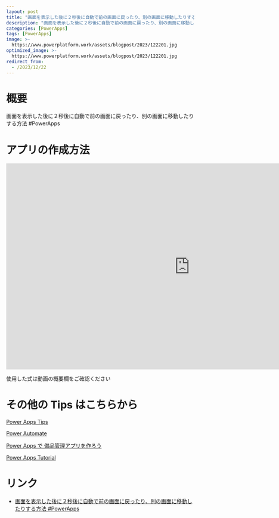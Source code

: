 ```yaml
---
layout: post
title: "画面を表示した後に２秒後に自動で前の画面に戻ったり、別の画面に移動したりする方法 #PowerApps"
description: "画面を表示した後に２秒後に自動で前の画面に戻ったり、別の画面に移動したりする方法 #PowerAppsを動画で分かりやすく解説"
categories: [PowerApps]
tags: [PowerApps]
image: >-
  https://www.powerplatform.work/assets/blogpost/2023/122201.jpg
optimized_image: >-
  https://www.powerplatform.work/assets/blogpost/2023/122201.jpg
redirect_from:
  - /2023/12/22
---
```



#  概要

画面を表示した後に２秒後に自動で前の画面に戻ったり、別の画面に移動したりする方法 #PowerApps


# アプリの作成方法

<iframe width="983" height="553" src="https://www.youtube.com/embed/BU1Jd3PCpls" title="YouTube video player" frameborder="0" allow="accelerometer; autoplay; clipboard-write; encrypted-media; gyroscope; picture-in-picture" allowfullscreen></iframe>


使用した式は動画の概要欄をご確認ください


# その他の Tips はこちらから

[Power Apps Tips](https://www.youtube.com/watch?v=VrAQf3JQ7yM&list=PLVhFi1fb3DqakSLVMn22DDcySXh9jtzi- )


[Power Automate](https://www.youtube.com/watch?v=-YnJYT0ASEM&list=PLVhFi1fb3Dqbzic6GieqnLFgD3aTj-eHA)


[Power Apps で 備品管理アプリを作ろう](https://www.youtube.com/playlist?list=PLVhFi1fb3DqZM3HKb8Hea6XEL96990Fyn)


[Power Apps Tutorial](https://www.youtube.com/playlist?list=PLVhFi1fb3DqalxpL974VvAJvV4iWoSbe_)


# リンク


- [画面を表示した後に２秒後に自動で前の画面に戻ったり、別の画面に移動したりする方法 #PowerApps](https://www.youtube.com/watch?v=BU1Jd3PCpls)

